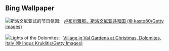 ## Bing Wallpaper
![](https://www.bing.com/th?id=OHR.LjubljanaLights_ZH-CN3179297953_UHD.jpg&w=1000)斯洛文尼亚式的节日氛围:&nbsp;&ensp;[卢布尔雅那，斯洛文尼亚共和国 (© kasto80/Getty images)](https://www.bing.com/th?id=OHR.LjubljanaLights_ZH-CN3179297953_UHD.jpg)
<br><br/>
![](https://www.bing.com/th?id=OHR.ValGardenaItaly_EN-US8887980856_UHD.jpg&w=1000)Lights of the Dolomites:&nbsp;&ensp;[Village in Val Gardena at Christmas, Dolomites, Italy (© Ingus Kruklitis/Getty Images)](https://www.bing.com/th?id=OHR.ValGardenaItaly_EN-US8887980856_UHD.jpg)
<br><br/>
